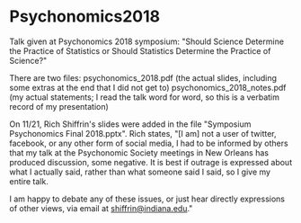 # Psychonomics2018
Talk given at Psychonomics 2018 symposium: "Should Science Determine the Practice of Statistics or Should Statistics Determine the Practice of Science?"

There are two files:
  psychonomics_2018.pdf (the actual slides, including some extras at the end that I did not get to)
  psychonomics_2018_notes.pdf (my actual statements; I read the talk word for word, so this is a verbatim record of my presentation)
  
On 11/21, Rich Shiffrin's slides were added in the file "Symposium Psychonomics Final 2018.pptx".  Rich states, "[I am] not a user of
twitter, facebook, or any other form of social media, I had to be informed by others that my talk at the Psychonomic Society meetings in
New Orleans has produced discussion, some negative. It is best if outrage is expressed about what I actually said, rather than what
someone said I said, so I give my entire talk.

I am happy to debate any of these issues, or just hear directly expressions of other views, via email at shiffrin@indiana.edu."
  
